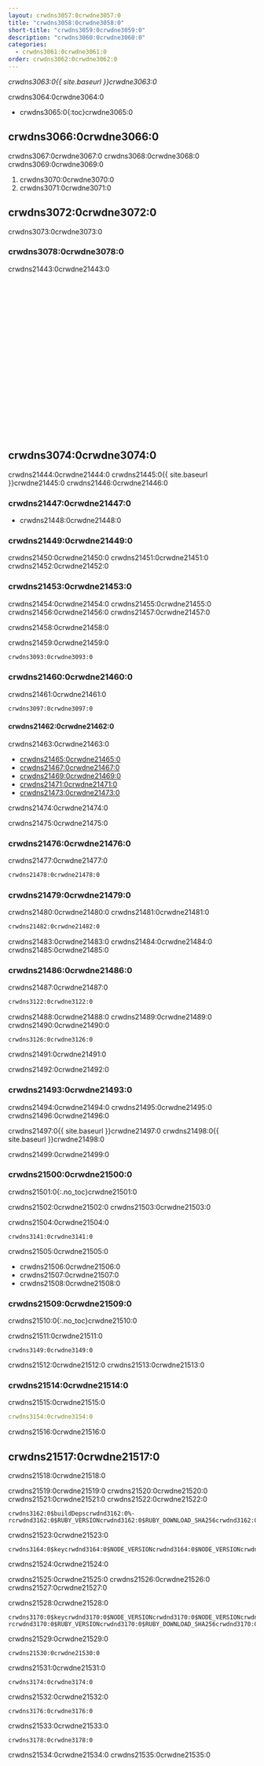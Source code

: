 ```yaml
---
layout: crwdns3057:0crwdne3057:0
title: "crwdns3058:0crwdne3058:0"
short-title: "crwdns3059:0crwdne3059:0"
description: "crwdns3060:0crwdne3060:0"
categories:
  - crwdns3061:0crwdne3061:0
order: crwdns3062:0crwdne3062:0
---
```

*crwdns3063:0{{ site.baseurl }}crwdne3063:0*

crwdns3064:0crwdne3064:0

- crwdns3065:0{:toc}crwdne3065:0

## crwdns3066:0crwdne3066:0

crwdns3067:0crwdne3067:0 crwdns3068:0crwdne3068:0 crwdns3069:0crwdne3069:0

1. crwdns3070:0crwdne3070:0
2. crwdns3071:0crwdne3071:0

## crwdns3072:0crwdne3072:0

crwdns3073:0crwdne3073:0

### crwdns3078:0crwdne3078:0

crwdns21443:0crwdne21443:0

<div class="video-wrapper">
  <iframe width="560" height="315" src="crwdns3080:0crwdne3080:0" frameborder="0" allowfullscreen></iframe>
</div>

## crwdns3074:0crwdne3074:0

crwdns21444:0crwdne21444:0 crwdns21445:0{{ site.baseurl }}crwdne21445:0 crwdns21446:0crwdne21446:0

### crwdns21447:0crwdne21447:0

- crwdns21448:0crwdne21448:0

### crwdns21449:0crwdne21449:0

crwdns21450:0crwdne21450:0 crwdns21451:0crwdne21451:0 crwdns21452:0crwdne21452:0

### crwdns21453:0crwdne21453:0

crwdns21454:0crwdne21454:0 crwdns21455:0crwdne21455:0 crwdns21456:0crwdne21456:0 crwdns21457:0crwdne21457:0

crwdns21458:0crwdne21458:0

crwdns21459:0crwdne21459:0

```Dockerfile
crwdns3093:0crwdne3093:0
```

### crwdns21460:0crwdne21460:0

crwdns21461:0crwdne21461:0

```Dockerfile
crwdns3097:0crwdne3097:0
```

#### crwdns21462:0crwdne21462:0

crwdns21463:0crwdne21463:0

- [crwdns21465:0crwdne21465:0](crwdns21464:0crwdne21464:0)
- [crwdns21467:0crwdne21467:0](crwdns21466:0crwdne21466:0)
- [crwdns21469:0crwdne21469:0](crwdns21468:0crwdne21468:0)
- [crwdns21471:0crwdne21471:0](crwdns21470:0crwdne21470:0)
- [crwdns21473:0crwdne21473:0](crwdns21472:0crwdne21472:0)

crwdns21474:0crwdne21474:0

crwdns21475:0crwdne21475:0

### crwdns21476:0crwdne21476:0

crwdns21477:0crwdne21477:0

```Dockerfile
crwdns21478:0crwdne21478:0
```

### crwdns21479:0crwdne21479:0

crwdns21480:0crwdne21480:0 crwdns21481:0crwdne21481:0

```Dockerfile
crwdns21482:0crwdne21482:0
```

crwdns21483:0crwdne21483:0 crwdns21484:0crwdne21484:0 crwdns21485:0crwdne21485:0

### crwdns21486:0crwdne21486:0

crwdns21487:0crwdne21487:0

```bash
crwdns3122:0crwdne3122:0
```

crwdns21488:0crwdne21488:0 crwdns21489:0crwdne21489:0 crwdns21490:0crwdne21490:0

    crwdns3126:0crwdne3126:0
    

crwdns21491:0crwdne21491:0

crwdns21492:0crwdne21492:0

### crwdns21493:0crwdne21493:0

crwdns21494:0crwdne21494:0 crwdns21495:0crwdne21495:0 crwdns21496:0crwdne21496:0

crwdns21497:0{{ site.baseurl }}crwdne21497:0 crwdns21498:0{{ site.baseurl }}crwdne21498:0

crwdns21499:0crwdne21499:0

### crwdns21500:0crwdne21500:0

crwdns21501:0{:.no_toc}crwdne21501:0

crwdns21502:0crwdne21502:0 crwdns21503:0crwdne21503:0

crwdns21504:0crwdne21504:0

```Shell
crwdns3141:0crwdne3141:0
```

crwdns21505:0crwdne21505:0

- crwdns21506:0crwdne21506:0
- crwdns21507:0crwdne21507:0
- crwdns21508:0crwdne21508:0

### crwdns21509:0crwdne21509:0

crwdns21510:0{:.no_toc}crwdne21510:0

crwdns21511:0crwdne21511:0

```Shell
crwdns3149:0crwdne3149:0
```

crwdns21512:0crwdne21512:0 crwdns21513:0crwdne21513:0

### crwdns21514:0crwdne21514:0

crwdns21515:0crwdne21515:0

```YAML
crwdns3154:0crwdne3154:0
```

crwdns21516:0crwdne21516:0

## crwdns21517:0crwdne21517:0

crwdns21518:0crwdne21518:0

crwdns21519:0crwdne21519:0 crwdns21520:0crwdne21520:0 crwdns21521:0crwdne21521:0 crwdns21522:0crwdne21522:0

    crwdns3162:0$buildDepscrwdnd3162:0%-rcrwdnd3162:0$RUBY_VERSIONcrwdnd3162:0$RUBY_DOWNLOAD_SHA256crwdnd3162:0$(nproc)crwdnd3162:0$buildDepscrwdnd3162:0$RUBYGEMS_VERSIONcrwdnd3162:0$BUNDLER_VERSIONcrwdnd3162:0$GEM_HOMEcrwdnd3162:0$GEM_HOMEcrwdnd3162:0$GEM_HOMEcrwdnd3162:0$BUNDLE_BINcrwdnd3162:0$PATHcrwdnd3162:0$GEM_HOMEcrwdnd3162:0$BUNDLE_BINcrwdnd3162:0$GEM_HOMEcrwdnd3162:0$BUNDLE_BINcrwdne3162:0
    

crwdns21523:0crwdne21523:0

    crwdns3164:0$keycrwdnd3164:0$NODE_VERSIONcrwdnd3164:0$NODE_VERSIONcrwdnd3164:0$NODE_VERSIONcrwdnd3164:0$NODE_VERSIONcrwdnd3164:0$NODE_VERSIONcrwdnd3164:0$NODE_VERSIONcrwdne3164:0
    

crwdns21524:0crwdne21524:0

crwdns21525:0crwdne21525:0 crwdns21526:0crwdne21526:0 crwdns21527:0crwdne21527:0

crwdns21528:0crwdne21528:0

    crwdns3170:0$keycrwdnd3170:0$NODE_VERSIONcrwdnd3170:0$NODE_VERSIONcrwdnd3170:0$NODE_VERSIONcrwdnd3170:0$NODE_VERSIONcrwdnd3170:0$NODE_VERSIONcrwdnd3170:0$NODE_VERSIONcrwdnd3170:0$buildDepscrwdnd3170:0%-rcrwdnd3170:0$RUBY_VERSIONcrwdnd3170:0$RUBY_DOWNLOAD_SHA256crwdnd3170:0$(nproc)crwdnd3170:0$buildDepscrwdnd3170:0$RUBYGEMS_VERSIONcrwdnd3170:0$BUNDLER_VERSIONcrwdnd3170:0$PATHcrwdnd3170:0$GEM_HOMEcrwdnd3170:0$GEM_HOMEcrwdnd3170:0$GEM_HOMEcrwdnd3170:0$BUNDLE_BINcrwdnd3170:0$PATHcrwdnd3170:0$GEM_HOMEcrwdnd3170:0$BUNDLE_BINcrwdnd3170:0$GEM_HOMEcrwdnd3170:0$BUNDLE_BINcrwdne3170:0
    

crwdns21529:0crwdne21529:0

`crwdns21530:0crwdne21530:0`

crwdns21531:0crwdne21531:0

    crwdns3174:0crwdne3174:0
    

crwdns21532:0crwdne21532:0

    crwdns3176:0crwdne3176:0
    

crwdns21533:0crwdne21533:0

    crwdns3178:0crwdne3178:0
    

crwdns21534:0crwdne21534:0 crwdns21535:0crwdne21535:0